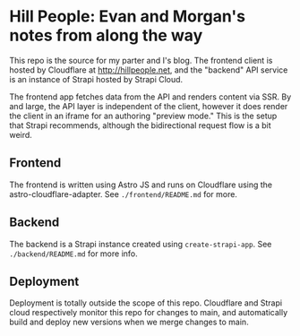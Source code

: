 # Hill People: Evan and Morgan's notes from along the way

This repo is the source for my parter and I's blog. The frontend client is hosted by Cloudflare at http://hillpeople.net, and the "backend" API service is an instance of Strapi hosted by Strapi Cloud.

The frontend app fetches data from the API and renders content via SSR. By and large, the API layer is independent of the client, however it does render the client in an iframe for an authoring "preview mode." This is the setup that Strapi recommends, although the bidirectional request flow is a bit weird.

## Frontend

The frontend is written using Astro JS and runs on Cloudflare using the astro-cloudflare-adapter. See `./frontend/README.md` for more.

## Backend

The backend is a Strapi instance created using `create-strapi-app`. See `./backend/README.md` for more info.

## Deployment

Deployment is totally outside the scope of this repo. Cloudflare and Strapi cloud respectively monitor this repo for changes to main, and automatically build and deploy new versions when we merge changes to main.

